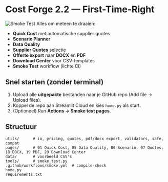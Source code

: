 # Cost Forge 2.2 — First-Time-Right
![Smoke Test](https://github.com/gerrit0492-create/Cost-tool-pages/actions/workflows/smoke-test.yml/badge.svg)
Alles om meteen te draaien:
- **Quick Cost** met automatische supplier quotes
- **Scenario Planner**
- **Data Quality**
- **Supplier Quotes** selectie
- **Offerte export** naar **DOCX** en **PDF**
- **Download Center** voor CSV-templates
- **Smoke Test** workflow (lichte CI)

## Snel starten (zonder terminal)
1. Upload alle **uitgepakte** bestanden naar je GitHub repo (Add file → Upload files).
2. Koppel de repo aan Streamlit Cloud en kies `home.py` als start.
3. (Optioneel) Run **Actions → Smoke test pages**.

## Structuur
```
utils/      # io, pricing, quotes, pdf/docx export, validators, safe, compat
pages/      # 01 Quick Cost, 05 Data Quality, 06 Scenario, 07 Quotes, 18 DOCX, 19 PDF, 20 Download Center
data/       # voorbeeld CSV's
tools/      # smoke_test.py
.github/workflows/smoke.yml  # compile-check
home.py
requirements.txt
```

